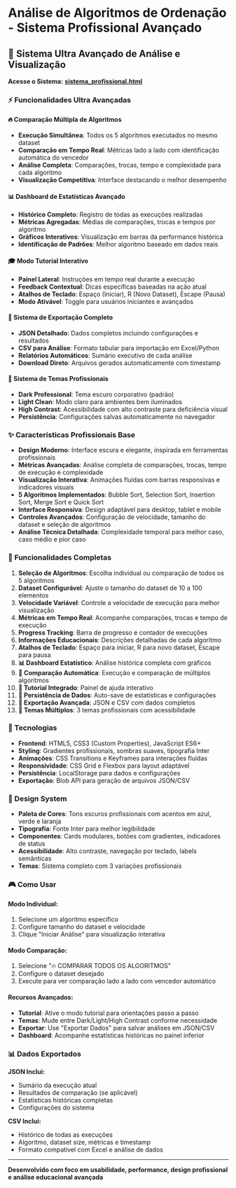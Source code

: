 # Análise de Algoritmos de Ordenação - Sistema Profissional Avançado

## 🔬 Sistema Ultra Avançado de Análise e Visualização

**Acesse o Sistema:** [**sistema_profissional.html**](./sistema_profissional.html)

### ⚡ Funcionalidades Ultra Avançadas

#### 🔥 **Comparação Múltipla de Algoritmos**
- **Execução Simultânea**: Todos os 5 algoritmos executados no mesmo dataset
- **Comparação em Tempo Real**: Métricas lado a lado com identificação automática do vencedor
- **Análise Completa**: Comparações, trocas, tempo e complexidade para cada algoritmo
- **Visualização Competitiva**: Interface destacando o melhor desempenho

#### 📊 **Dashboard de Estatísticas Avançado**
- **Histórico Completo**: Registro de todas as execuções realizadas
- **Métricas Agregadas**: Médias de comparações, trocas e tempos por algoritmo
- **Gráficos Interativos**: Visualização em barras da performance histórica
- **Identificação de Padrões**: Melhor algoritmo baseado em dados reais

#### 🎓 **Modo Tutorial Interativo**
- **Painel Lateral**: Instruções em tempo real durante a execução
- **Feedback Contextual**: Dicas específicas baseadas na ação atual
- **Atalhos de Teclado**: Espaço (Iniciar), R (Novo Dataset), Escape (Pausa)
- **Modo Ativável**: Toggle para usuários iniciantes e avançados

#### 📁 **Sistema de Exportação Completo**
- **JSON Detalhado**: Dados completos incluindo configurações e resultados
- **CSV para Análise**: Formato tabular para importação em Excel/Python
- **Relatórios Automáticos**: Sumário executivo de cada análise
- **Download Direto**: Arquivos gerados automaticamente com timestamp

#### 🎨 **Sistema de Temas Profissionais**
- **Dark Professional**: Tema escuro corporativo (padrão)
- **Light Clean**: Modo claro para ambientes bem iluminados
- **High Contrast**: Acessibilidade com alto contraste para deficiência visual
- **Persistência**: Configurações salvas automaticamente no navegador

### ✨ Características Profissionais Base

- **Design Moderno**: Interface escura e elegante, inspirada em ferramentas profissionais
- **Métricas Avançadas**: Análise completa de comparações, trocas, tempo de execução e complexidade
- **Visualização Interativa**: Animações fluidas com barras responsivas e indicadores visuais
- **5 Algoritmos Implementados**: Bubble Sort, Selection Sort, Insertion Sort, Merge Sort e Quick Sort
- **Interface Responsiva**: Design adaptável para desktop, tablet e mobile
- **Controles Avançados**: Configuração de velocidade, tamanho do dataset e seleção de algoritmos
- **Análise Técnica Detalhada**: Complexidade temporal para melhor caso, caso médio e pior caso

### 🎯 Funcionalidades Completas

1. **Seleção de Algoritmos**: Escolha individual ou comparação de todos os 5 algoritmos
2. **Dataset Configurável**: Ajuste o tamanho do dataset de 10 a 100 elementos
3. **Velocidade Variável**: Controle a velocidade de execução para melhor visualização
4. **Métricas em Tempo Real**: Acompanhe comparações, trocas e tempo de execução
5. **Progress Tracking**: Barra de progresso e contador de execuções
6. **Informações Educacionais**: Descrições detalhadas de cada algoritmo
7. **Atalhos de Teclado**: Espaço para iniciar, R para novo dataset, Escape para pausa
8. **📊 Dashboard Estatístico**: Análise histórica completa com gráficos
9. **🔄 Comparação Automática**: Execução e comparação de múltiplos algoritmos
10. **📱 Tutorial Integrado**: Painel de ajuda interativo
11. **💾 Persistência de Dados**: Auto-save de estatísticas e configurações
12. **📁 Exportação Avançada**: JSON e CSV com dados completos
13. **🎨 Temas Múltiplos**: 3 temas profissionais com acessibilidade

### 🚀 Tecnologias

- **Frontend**: HTML5, CSS3 (Custom Properties), JavaScript ES6+
- **Styling**: Gradientes profissionais, sombras suaves, tipografia Inter
- **Animações**: CSS Transitions e Keyframes para interações fluidas
- **Responsividade**: CSS Grid e Flexbox para layout adaptável
- **Persistência**: LocalStorage para dados e configurações
- **Exportação**: Blob API para geração de arquivos JSON/CSV

### 📱 Design System

- **Paleta de Cores**: Tons escuros profissionais com acentos em azul, verde e laranja
- **Tipografia**: Fonte Inter para melhor legibilidade
- **Componentes**: Cards modulares, botões com gradientes, indicadores de status
- **Acessibilidade**: Alto contraste, navegação por teclado, labels semânticas
- **Temas**: Sistema completo com 3 variações profissionais

### 🎮 Como Usar

#### Modo Individual:
1. Selecione um algoritmo específico
2. Configure tamanho do dataset e velocidade
3. Clique "Iniciar Análise" para visualização interativa

#### Modo Comparação:
1. Selecione "🔥 COMPARAR TODOS OS ALGORITMOS"
2. Configure o dataset desejado
3. Execute para ver comparação lado a lado com vencedor automático

#### Recursos Avançados:
- **Tutorial**: Ative o modo tutorial para orientações passo a passo
- **Temas**: Mude entre Dark/Light/High Contrast conforme necessidade
- **Exportar**: Use "Exportar Dados" para salvar análises em JSON/CSV
- **Dashboard**: Acompanhe estatísticas históricas no painel inferior

### 📊 Dados Exportados

**JSON Inclui:**
- Sumário da execução atual
- Resultados de comparação (se aplicável)
- Estatísticas históricas completas
- Configurações do sistema

**CSV Inclui:**
- Histórico de todas as execuções
- Algoritmo, dataset size, métricas e timestamp
- Formato compatível com Excel e análise de dados

---

**Desenvolvido com foco em usabilidade, performance, design profissional e análise educacional avançada**
